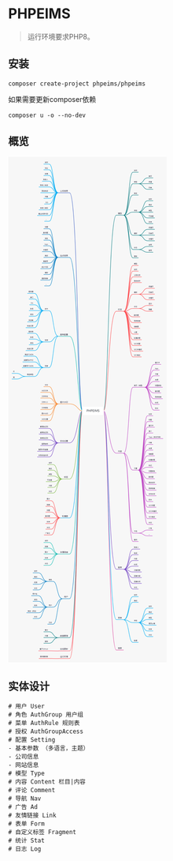 # PHPEIMS

> 运行环境要求PHP8。

## 安装

~~~
composer create-project phpeims/phpeims
~~~

如果需要更新composer依赖

~~~
composer u -o --no-dev
~~~

## 概览

![phpeims mind map](mindmap.png)

## 实体设计

```
# 用户 User
# 角色 AuthGroup 用户组
# 菜单 AuthRule 规则表
# 授权 AuthGroupAccess
# 配置 Setting
- 基本参数 （多语言，主题）
- 公司信息
- 网站信息
# 模型 Type
# 内容 Content 栏目|内容
# 评论 Comment
# 导航 Nav
# 广告 Ad
# 友情链接 Link
# 表单 Form
# 自定义标签 Fragment
# 统计 Stat
# 日志 Log
```
